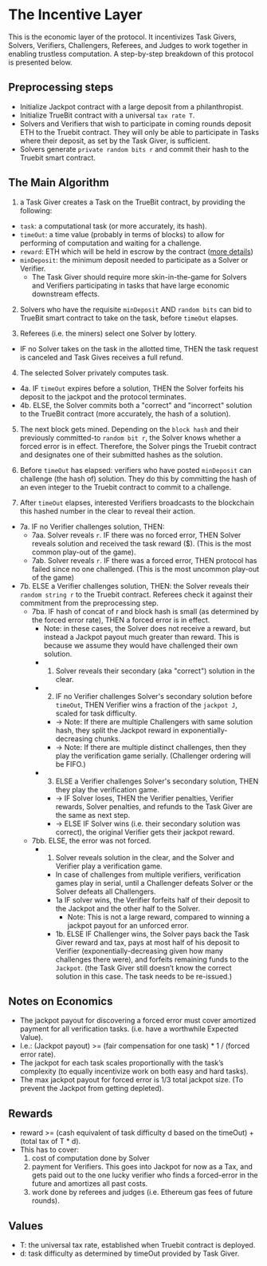 # The Incentive Layer

This is the economic layer of the protocol. It incentivizes Task Givers, Solvers, Verifiers, Challengers, Referees, and Judges to work together in enabling trustless computation. A step-by-step breakdown of this protocol is presented below.


## Preprocessing steps
* Initialize Jackpot contract with a large deposit from a philanthropist.
* Initialize TrueBit contract with a universal `tax rate T`.
* Solvers and Verifiers that wish to participate in coming rounds deposit ETH to the Truebit contract. They will only be able to participate in Tasks where their deposit, as set by the Task Giver, is sufficient.
* Solvers generate `private random bits r` and commit their hash to the Truebit smart contract.

## The Main Algorithm

1. a Task Giver creates a Task on the TrueBit contract, by providing the following:
  * `task`: a computational task (or more accurately, its hash).
  * `timeOut`: a time value (probably in terms of blocks) to allow for performing of computation and waiting for a challenge.
  * `reward`: ETH which will be held in escrow by the contract ([more details](#rewards))
  * `minDeposit`: the minimum deposit needed to participate as a Solver or Verifier. 
    * The Task Giver should require more skin-in-the-game for Solvers and Verifiers participating in tasks that have large economic downstream effects.

2. Solvers who have the requisite `minDeposit` AND `random bits` can bid to TrueBit smart contract to take on the task, before `timeOut` elapses.

3. Referees (i.e. the miners) select one Solver by lottery.
  * IF no Solver takes on the task in the allotted time, THEN the task request is canceled and Task Gives receives a full refund.

4. The selected Solver privately computes task. 
  * 4a. IF `timeOut` expires before a solution, THEN the Solver forfeits his deposit to the jackpot and the protocol terminates.
  * 4b. ELSE, the Solver commits both a "correct" and "incorrect" solution to the TrueBit contract (more accurately, the hash of a solution).

5. The next block gets mined. Depending on the `block hash` and their previously committed-to `random bit r`, the Solver knows whether a forced error is in effect. Therefore, the Solver pings the Truebit contract and designates one of their submitted hashes as the solution.

6. Before `timeOut` has elapsed: verifiers who have posted `minDeposit` can challenge (the hash of) solution. They do this by committing the hash of an even integer to the Truebit contract to commit to a challenge.

7. After `timeOut` elapses, interested Verifiers broadcasts to the blockchain this hashed number in the clear to reveal their action.
  * 7a. IF no Verifier challenges solution, THEN:
    * 7aa. Solver reveals `r`. IF there was no forced error, THEN Solver reveals solution and received the task reward ($). (This is the most common play-out of the game).
    * 7ab. Solver reveals `r`. IF there was a forced error, THEN protocol has failed since no one challenged. (This is the most uncommon play-out of the game)
  * 7b. ELSE a Verifier challenges solution, THEN: the Solver reveals their `random string r` to the Truebit contract. Referees check it against their commitment from the preprocessing step.
    * 7ba. IF hash of concat of r and block hash is small (as determined by the forced error rate), THEN a forced error is in effect.
      * Note: in these cases, the Solver does not receive a reward, but instead a Jackpot payout much greater than reward. This is because we assume they would have challenged their own solution.
      * 1. Solver reveals their secondary (aka "correct") solution in the clear.
      * 2. IF no Verifier challenges Solver's secondary solution before `timeOut`, THEN Verifier wins a fraction of the `jackpot J`, scaled for task difficulty.
        * -> Note: If there are multiple Challengers with same solution hash, they split the Jackpot reward in exponentially-decreasing chunks.
        * -> Note: If there are multiple distinct challenges, then they play the verification game serially. (Challenger ordering will be FIFO.)
      * 3. ELSE a Verifier challenges Solver's secondary solution, THEN they play the verification game.
        * -> IF Solver loses, THEN the Verifier penalties, Verifier rewards, Solver penalties, and refunds to the Task Giver are the same as next step.
        * -> ELSE IF Solver wins (i.e. their secondary solution was correct), the original Verifier gets their jackpot reward.
    * 7bb. ELSE, the error was not forced.
      * 1. Solver reveals solution in the clear, and the Solver and Verifier play a verification game.
        * In case of challenges from multiple verifiers, verification games play in serial, until a Challenger defeats Solver or the Solver defeats all Challengers. 
        * 1a IF solver wins, the Verifier forfeits half of their deposit to the Jackpot and the other half to the Solver.
          * Note: This is not a large reward, compared to winning a jackpot payout for an unforced error.
        * 1b. ELSE IF Challenger wins, the Solver pays back the Task Giver reward and tax, pays at most half of his deposit to Verifier (exponentially-decreasing given how many challenges there were), and forfeits remaining funds to the `Jackpot`. (the Task Giver still doesn’t know the correct solution in this case. The task needs to be re-issued.)

## Notes on Economics
* The jackpot payout for discovering a forced error must cover amortized payment for all verification tasks. (i.e. have a worthwhile Expected Value).
* I.e.: (Jackpot payout) >= (fair compensation for one task) * 1 / (forced error rate).
* The jackpot for each task scales proportionally with the task’s complexity (to equally incentivize work on both easy and hard tasks).
* The max jackpot payout for forced error is 1/3 total jackpot size. (To prevent the Jackpot from getting depleted).

## Rewards
* reward >= (cash equivalent of task difficulty d based on the timeOut) + (total tax of T * d).
* This has to cover:
  1. cost of computation done by Solver
  2. payment for Verifiers. This goes into Jackpot for now as a Tax, and gets paid out to the one lucky verifier who finds a forced-error in the future and amortizes all past costs.
  3. work done by referees and judges (i.e. Ethereum gas fees of future rounds).

## Values
* T: the universal tax rate, established when Truebit contract is deployed.
* d: task difficulty as determined by timeOut provided by Task Giver.